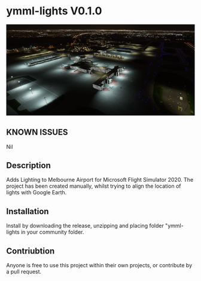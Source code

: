 # ymml-lights V0.1.0

![iamge](https://github.com/angry-bender/ymml-lights/blob/main/YMML-Lights.png)

## KNOWN ISSUES

Nil

## Description
Adds Lighting to Melbourne Airport for Microsoft Flight Simulator 2020. The project has been created manually, whilst trying to align the location of lights with Google Earth.

## Installation

Install by downloading the release, unzipping and placing folder "ymml-lights in your community folder.

## Contriubtion

Anyone is free to use this project within their own projects, or contribute by a pull request.


